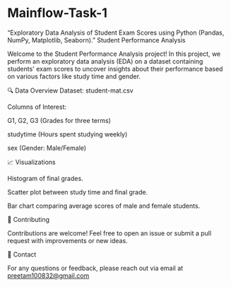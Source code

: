 # Mainflow-Task-1
“Exploratory Data Analysis of Student Exam Scores using Python (Pandas, NumPy, Matplotlib, Seaborn).” Student Performance Analysis

Welcome to the Student Performance Analysis project! In this project, we perform an exploratory data analysis (EDA) on a dataset containing students' exam scores to uncover insights about their performance based on various factors like study time and gender.

🔍 Data Overview Dataset: student-mat.csv

Columns of Interest:

G1, G2, G3 (Grades for three terms)

studytime (Hours spent studying weekly)

sex (Gender: Male/Female)

📈 Visualizations

Histogram of final grades.

Scatter plot between study time and final grade.

Bar chart comparing average scores of male and female students.

🤝 Contributing

Contributions are welcome! Feel free to open an issue or submit a pull request with improvements or new ideas.

📧 Contact

For any questions or feedback, please reach out via email at preetam100832@gmail.com
